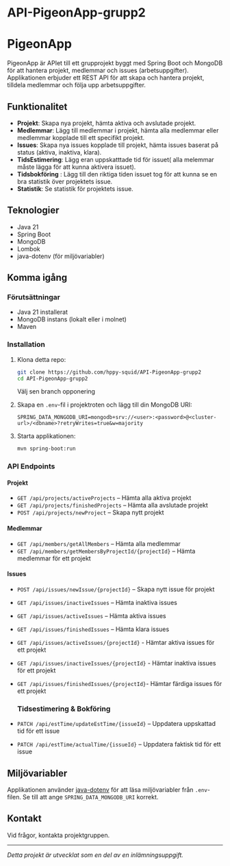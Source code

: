 # API-PigeonApp-grupp2

# PigeonApp

PigeonApp är APIet till ett grupprojekt byggt med Spring Boot och MongoDB för att hantera projekt, medlemmar och issues (arbetsuppgifter). Applikationen erbjuder ett REST API för att skapa och hantera projekt, tilldela medlemmar och följa upp arbetsuppgifter.

## Funktionalitet

- **Projekt**: Skapa nya projekt, hämta aktiva och avslutade projekt.
- **Medlemmar**: Lägg till medlemmar i projekt, hämta alla medlemmar eller medlemmar kopplade till ett specifikt projekt.
- **Issues**: Skapa nya issues kopplade till projekt, hämta issues baserat på status (aktiva, inaktiva, klara).
- **TidsEstimering**: Lägg eran uppskatttade tid för issuet( alla melemmar måste lägga för att kunna aktivera issuet).
- **Tidsbokföring** : Lägg till den riktiga tiden issuet tog för att kunna se en bra statistik över projektets issue.
- **Statistik**: Se statistik för projektets issue.

## Teknologier

- Java 21
- Spring Boot
- MongoDB
- Lombok
- java-dotenv (för miljövariabler)

## Komma igång

### Förutsättningar

- Java 21 installerat
- MongoDB instans (lokalt eller i molnet)
- Maven

### Installation

1. Klona detta repo:

   ```sh
   git clone https://github.com/hppy-squid/API-PigeonApp-grupp2
   cd API-PigeonApp-grupp2
   ```

   Välj sen branch opponering

2. Skapa en `.env`-fil i projektroten och lägg till din MongoDB URI:

   ```
   SPRING_DATA_MONGODB_URI=mongodb+srv://<user>:<password>@<cluster-url>/<dbname>?retryWrites=true&w=majority
   ```

3. Starta applikationen:

   ```sh
   mvn spring-boot:run
   ```

### API Endpoints

#### Projekt

- `GET /api/projects/activeProjects` – Hämta alla aktiva projekt
- `GET /api/projects/finishedProjects` – Hämta alla avslutade projekt
- `POST /api/projects/newProject` – Skapa nytt projekt

#### Medlemmar

- `GET /api/members/getAllMembers` – Hämta alla medlemmar
- `GET /api/members/getMembersByProjectId/{projectId}` – Hämta medlemmar för ett projekt

#### Issues

- `POST /api/issues/newIssue/{projectId}` – Skapa nytt issue för projekt
- `GET /api/issues/inactiveIssues` – Hämta inaktiva issues
- `GET /api/issues/activeIssues` – Hämta aktiva issues
- `GET /api/issues/finishedIssues` – Hämta klara issues
- `GET /api/issues/activeIssues/{projectId}` - Hämtar aktiva issues för ett projekt
- `GET /api/issues/inactiveIssues/{projectId}` - Hämtar inaktiva issues för ett projekt
- `GET /api/issues/finishedIssues/{projectId}`- Hämtar färdiga issues för ett projekt

  ### Tidsestimering & Bokföring

- `PATCH /api/estTime/updateEstTime/{issueId}` – Uppdatera uppskattad tid för ett issue
- `PATCH /api/estTime/actualTime/{issueId}` – Uppdatera faktisk tid för ett issue


## Miljövariabler

Applikationen använder [java-dotenv](https://github.com/cdimascio/java-dotenv) för att läsa miljövariabler från `.env`-filen. Se till att ange `SPRING_DATA_MONGODB_URI` korrekt.

## Kontakt

Vid frågor, kontakta projektgruppen.

---

_Detta projekt är utvecklat som en del av en inlämningsuppgift._
